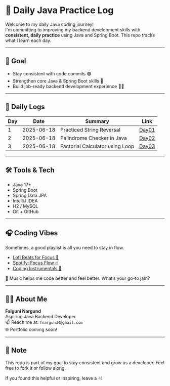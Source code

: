 # 🧠 Daily Java Practice Log

Welcome to my daily Java coding journey!  
I'm committing to improving my backend development skills with **consistent, daily practice** using Java and Spring Boot. This repo tracks what I learn each day.

---

## 🎯 Goal

- Stay consistent with code commits 🟢
- Strengthen core Java & Spring Boot skills 💪
- Build job-ready backend development experience 👨‍💻

---

## 📅 Daily Logs

| Day | Date       | Summary                       | Link                |
|-----|------------|-------------------------------|---------------------|
| 1   | 2025-06-18 | Practiced String Reversal     | [Day01](./Day01.md) |
| 2   | 2025-06-18 | Palindrome Checker in Java    | [Day02](./Day02.md) |
| 3   | 2025-06-18 | Factorial Calculator using Loop | [Day03](./Day03.md) |



---
## 🛠️ Tools & Tech

- Java 17+
- Spring Boot
- Spring Data JPA
- IntelliJ IDEA
- H2 / MySQL
- Git + GitHub

---

## 🎧 Coding Vibes

Sometimes, a good playlist is all you need to stay in flow.

- [Lofi Beats for Focus 💭](https://www.youtube.com/watch?v=jfKfPfyJRdk)
- [Spotify: Focus Flow 🔥](https://open.spotify.com/playlist/37i9dQZF1DWZeKCadgRdKQ)
- [Coding Instrumentals 🎹](https://open.spotify.com/playlist/4BKTjHf4kQNVUQ1x5UqZQo)

🧠 Music helps me code better and feel better. What’s your go-to jam?

---

## 🙋‍♀️ About Me

**Falguni Nargund**  
Aspiring Java Backend Developer  
📫 Reach me at: `fnargund4@gmail.com`  
🌐 Portfolio coming soon!

---

## 📌 Note

This repo is part of my goal to stay consistent and grow as a developer. Feel free to fork it or follow along.

If you found this helpful or inspiring, leave a ⭐️!
